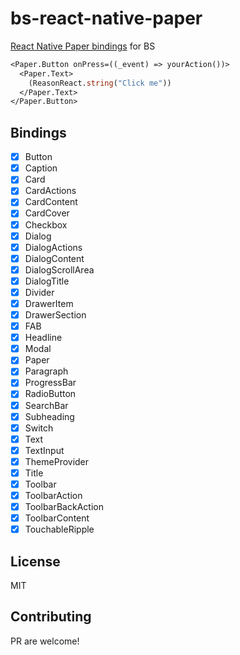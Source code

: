 # bs-react-native-paper

[React Native Paper bindings](https://github.com/callstack/react-native-paper) for BS

```ocaml
<Paper.Button onPress=((_event) => yourAction())>
  <Paper.Text>
    (ReasonReact.string("Click me"))
  </Paper.Text>
</Paper.Button>
```

## Bindings

- [x] Button
- [x] Caption
- [x] Card
- [x] CardActions
- [x] CardContent
- [x] CardCover
- [x] Checkbox
- [x] Dialog
- [x] DialogActions
- [x] DialogContent
- [x] DialogScrollArea
- [x] DialogTitle
- [x] Divider
- [x] DrawerItem
- [x] DrawerSection
- [x] FAB
- [x] Headline
- [x] Modal
- [x] Paper
- [x] Paragraph
- [x] ProgressBar
- [x] RadioButton
- [x] SearchBar
- [x] Subheading
- [x] Switch
- [x] Text
- [x] TextInput
- [x] ThemeProvider
- [x] Title
- [x] Toolbar
- [x] ToolbarAction
- [x] ToolbarBackAction
- [x] ToolbarContent
- [x] TouchableRipple

## License

MIT

## Contributing
PR are welcome!
